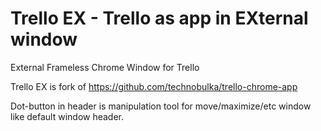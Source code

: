 # Trello EX - Trello as app in EXternal window
External Frameless Chrome Window for Trello

Trello EX is fork of https://github.com/technobulka/trello-chrome-app

Dot-button in header is manipulation tool for move/maximize/etc window like default window header.
